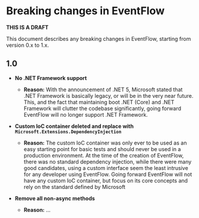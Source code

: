 # Breaking changes in EventFlow

**THIS IS A DRAFT**

This document describes any breaking changes in EventFlow, starting
from version 0.x to 1.x.

## 1.0

* **No .NET Framework support**
  * **Reason:** With the announcement of .NET 5, Microsoft stated that
    .NET Framework is basically legacy, or will be in the very near future.
    This, and the fact that maintaining boot .NET (Core) and .NET Framework
    will clutter the codebase significantly, going forward EventFlow will
    no longer support .NET Framework.

* **Custom IoC container deleted and replace with
  `Microsoft.Extensions.DependencyInjection`**
  * **Reason:** The custom IoC container was only ever to be used as
    an easy starting point for basic tests and should never be used
    in a production environment. At the time of the creation of EventFlow,
    there was no standard dependency injection, while there were many
    good candidates, using a custom interface seem the least intrusive
    for any developer using EventFlow. Going forward EventFlow will not
    have any custom IoC container, but focus on its core concepts and
    rely on the standard defined by Microsoft 

* **Remove all non-async methods**
  * **Reason:** ...



